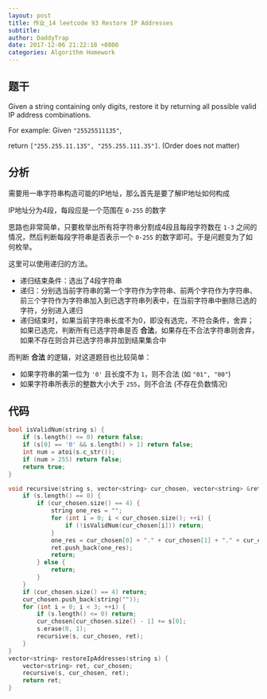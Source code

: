 ```yaml
---
layout: post
title: 作业_14 leetcode 93 Restore IP Addresses
subtitle:
author: DaddyTrap
date: 2017-12-06 21:22:18 +0800
categories: Algorithm Homework
---
```


## 题干

Given a string containing only digits, restore it by returning all possible valid IP address combinations.

For example:
Given `"25525511135"`,

return `["255.255.11.135", "255.255.111.35"]`. (Order does not matter)

<!-- more -->

## 分析

需要用一串字符串构造可能的IP地址，那么首先是要了解IP地址如何构成

IP地址分为4段，每段应是一个范围在 `0-255` 的数字

思路也非常简单，只要枚举出所有将字符串分割成4段且每段字符数在 `1-3` 之间的情况，然后判断每段字符串是否表示一个 `0-255` 的数字即可。于是问题变为了如何枚举。

这里可以使用递归的方法。

+ 递归结束条件：选出了4段字符串
+ 递归：分别选当前字符串的第一个字符作为字符串、前两个字符作为字符串、前三个字符作为字符串加入到已选字符串列表中，在当前字符串中删除已选的字符，分别进入递归
+ 递归结束时，如果当前字符串长度不为0，即没有选完，不符合条件，舍弃；如果已选完，判断所有已选字符串是否 **合法**，如果存在不合法字符串则舍弃，如果不存在则合并已选字符串并加到结果集合中

而判断 **合法** 的逻辑，对这道题目也比较简单：

+ 如果字符串的第一位为 `'0'` 且长度不为 `1`，则不合法 (如 `"01", "00"`)
+ 如果字符串所表示的整数大小大于 `255`，则不合法 (不存在负数情况)

## 代码

```cpp
bool isValidNum(string s) {
    if (s.length() <= 0) return false;
    if (s[0] == '0' && s.length() > 1) return false;
    int num = atoi(s.c_str());
    if (num > 255) return false;
    return true;
}

void recursive(string s, vector<string> cur_chosen, vector<string> &ret) {
    if (s.length() == 0) {
        if (cur_chosen.size() == 4) {
            string one_res = "";
            for (int i = 0; i < cur_chosen.size(); ++i) {
                if (!isValidNum(cur_chosen[i])) return;
            }
            one_res = cur_chosen[0] + "." + cur_chosen[1] + "." + cur_chosen[2] + "." + cur_chosen[3];
            ret.push_back(one_res);
            return;
        } else {
            return;
        }
    }
    if (cur_chosen.size() == 4) return;
    cur_chosen.push_back(string(""));
    for (int i = 0; i < 3; ++i) {
        if (s.length() <= 0) return;
        cur_chosen[cur_chosen.size() - 1] += s[0];
        s.erase(0, 1);
        recursive(s, cur_chosen, ret);
    }
}
vector<string> restoreIpAddresses(string s) {
    vector<string> ret, cur_chosen;
    recursive(s, cur_chosen, ret);
    return ret;
}
```